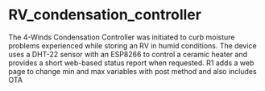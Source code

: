# RV_condensation_controller
The 4-Winds Condensation Controller was initiated to curb moisture problems 
experienced while storing an RV in humid conditions.  The device uses a 
DHT-22 sensor with an ESP8266 to control a ceramic heater and provides a 
short web-based status report when requested.
R1 adds a web page to change min and max variables with post method and
also includes OTA
